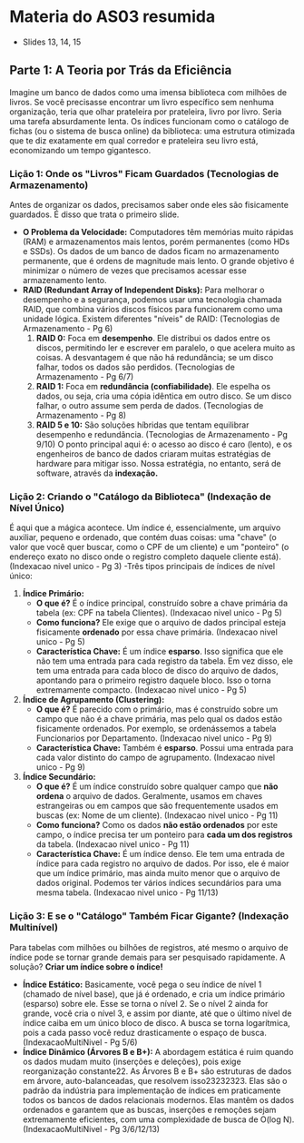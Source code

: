 # Materia do AS03 resumida
- Slides 13, 14, 15

## Parte 1: A Teoria por Trás da Eficiência
Imagine um banco de dados como uma imensa biblioteca com milhões de livros. Se você precisasse encontrar um livro específico sem nenhuma organização, teria que olhar prateleira por prateleira, livro por livro. Seria uma tarefa absurdamente lenta. Os índices funcionam como o catálogo de fichas (ou o sistema de busca online) da biblioteca: uma estrutura otimizada que te diz exatamente em qual corredor e prateleira seu livro está, economizando um tempo gigantesco.

### Lição 1: Onde os "Livros" Ficam Guardados (Tecnologias de Armazenamento)
Antes de organizar os dados, precisamos saber onde eles são fisicamente guardados. É disso que trata o primeiro slide.
- **O Problema da Velocidade:** Computadores têm memórias muito rápidas (RAM) e armazenamentos mais lentos, porém permanentes (como HDs e SSDs). Os dados de um banco de dados ficam no armazenamento permanente, que é ordens de magnitude mais lento. O grande objetivo é minimizar o número de vezes que precisamos acessar esse armazenamento lento.
- **RAID (Redundant Array of Independent Disks):** Para melhorar o desempenho e a segurança, podemos usar uma tecnologia chamada RAID, que combina vários discos físicos para funcionarem como uma unidade lógica. Existem diferentes "níveis" de RAID: (Tecnologias de Armazenamento - Pg 6)
    1. **RAID 0:** Foca em **desempenho**. Ele distribui os dados entre os discos, permitindo ler e escrever em paralelo, o que acelera muito as coisas. A desvantagem é que não há redundância; se um disco falhar, todos os dados são perdidos. (Tecnologias de Armazenamento - Pg 6/7)
    2. **RAID 1:** Foca em **redundância (confiabilidade)**. Ele espelha os dados, ou seja, cria uma cópia idêntica em outro disco. Se um disco falhar, o outro assume sem perda de dados. (Tecnologias de Armazenamento - Pg 8)
    3. **RAID 5 e 10:** São soluções híbridas que tentam equilibrar desempenho e redundância. (Tecnologias de Armazenamento - Pg 9/10)
O ponto principal aqui é: o acesso ao disco é caro (lento), e os engenheiros de banco de dados criaram muitas estratégias de hardware para mitigar isso. Nossa estratégia, no entanto, será de software, através da **indexação.**

### Lição 2: Criando o "Catálogo da Biblioteca" (Indexação de Nível Único)
É aqui que a mágica acontece. Um índice é, essencialmente, um arquivo auxiliar, pequeno e ordenado, que contém duas coisas: uma "chave" (o valor que você quer buscar, como o CPF de um cliente) e um "ponteiro" (o endereço exato no disco onde o registro completo daquele cliente está).
(Indexacao nivel unico - Pg 3)
-Três tipos principais de índices de nível único:
1. **Índice Primário:**
   - **O que é?** É o índice principal, construído sobre a chave primária da tabela (ex: CPF na tabela Clientes). (Indexacao nivel unico - Pg 5)
   - **Como funciona?** Ele exige que o arquivo de dados principal esteja fisicamente **ordenado** por essa chave primária. (Indexacao nivel unico - Pg 5)
   - **Característica Chave:** É um índice **esparso**. Isso significa que ele não tem uma entrada para cada registro da tabela. Em vez disso, ele tem uma entrada para cada bloco de disco do arquivo de dados, apontando para o primeiro registro daquele bloco. Isso o torna extremamente compacto. (Indexacao nivel unico - Pg 5)
2. **Índice de Agrupamento (Clustering):**
   - **O que é?** É parecido com o primário, mas é construído sobre um campo que não é a chave primária, mas pelo qual os dados estão fisicamente ordenados. Por exemplo, se ordenássemos a tabela Funcionarios por Departamento. (Indexacao nivel unico - Pg 9)
   - **Característica Chave:** Também é **esparso**. Possui uma entrada para cada valor distinto do campo de agrupamento. (Indexacao nivel unico - Pg 9)
3. **Índice Secundário:**
   - **O que é?** É um índice construído sobre qualquer campo que **não ordena** o arquivo de dados. Geralmente, usamos em chaves estrangeiras ou em campos que são frequentemente usados em buscas (ex: Nome de um cliente). (Indexacao nivel unico - Pg 11)
   - **Como funciona?** Como os dados **não estão ordenados** por este campo, o índice precisa ter um ponteiro para **cada um dos registros** da tabela. (Indexacao nivel unico - Pg 11)
   - **Característica Chave:** É um índice denso. Ele tem uma entrada de índice para cada registro no arquivo de dados. Por isso, ele é maior que um índice primário, mas ainda muito menor que o arquivo de dados original. Podemos ter vários índices secundários para uma mesma tabela. (Indexacao nivel unico - Pg 11/13)

### Lição 3: E se o "Catálogo" Também Ficar Gigante? (Indexação Multinível)
Para tabelas com milhões ou bilhões de registros, até mesmo o arquivo de índice pode se tornar grande demais para ser pesquisado rapidamente. A solução? **Criar um índice sobre o índice!**
- **Índice Estático:** Basicamente, você pega o seu índice de nível 1 (chamado de nível base), que já é ordenado, e cria um índice primário (esparso) sobre ele. Esse se torna o nível 2. Se o nível 2 ainda for grande, você cria o nível 3, e assim por diante, até que o último nível de índice caiba em um único bloco de disco. A busca se torna logarítmica, pois a cada passo você reduz drasticamente o espaço de busca. (IndexacaoMultiNivel - Pg 5/6)
- **Índice Dinâmico (Árvores B e B+):** A abordagem estática é ruim quando os dados mudam muito (inserções e deleções), pois exige reorganização constante22. As Árvores B e B+ são estruturas de dados em árvore, auto-balanceadas, que resolvem isso23232323. Elas são o padrão da indústria para implementação de índices em praticamente todos os bancos de dados relacionais modernos. Elas mantêm os dados ordenados e garantem que as buscas, inserções e remoções sejam extremamente eficientes, com uma complexidade de busca de O(log N). (IndexacaoMultiNivel - Pg 3/6/12/13)